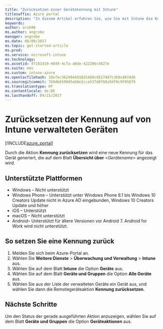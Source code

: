 ```yaml
---
title: "Zurücksetzen einer Gerätekennung mit Intune"
titlesuffix: Azure portal
description: "In diesem Artikel erfahren Sie, wie Sie mit Intune die Kennung auf den von Ihnen verwalteten Geräten zurückzusetzen."
keywords: 
author: arob98
ms.author: angrobe
manager: angrobe
ms.date: 08/09/2017
ms.topic: get-started-article
ms.prod: 
ms.service: microsoft-intune
ms.technology: 
ms.assetid: 47181d19-4049-4c7a-a8de-422206c4027e
ms.suite: ems
ms.custom: intune-azure
ms.openlocfilehash: 3defec3624944918d14b9c4527487c368c487dd6
ms.sourcegitcommit: 769db6599d5eb0e2cca537d0f60a5df9c9f05079
ms.translationtype: HT
ms.contentlocale: de-DE
ms.lasthandoff: 09/15/2017
---
```

# <a name="reset-the-passcode-on-intune-managed-devices"></a>Zurücksetzen der Kennung auf von Intune verwalteten Geräten


[!INCLUDE[azure_portal](./includes/azure_portal.md)]

Durch die Aktion **Kennung zurücksetzen** wird eine neue Kennung für das Gerät generiert, die auf dem Blatt **Übersicht über** <*Gerätename*>  angezeigt wird.

## <a name="supported-platforms"></a>Unterstützte Plattformen

- Windows – Nicht unterstützt
- Windows Phone – Unterstützt unter Windows Phone 8.1 bis Windows 10 Creators Update nicht in Azure AD eingebunden, Windows 10 Creators Update und höher
- iOS – Unterstützt
- macOS – Nicht unterstützt
- Android– Unterstützt für ältere Versionen vor Android 7. Android for Work wird nicht unterstützt.

## <a name="how-to-reset-a-passcode"></a>So setzen Sie eine Kennung zurück

1. Melden Sie sich beim Azure-Portal an.
2. Wählen Sie **Weitere Dienste** > **Überwachung und Verwaltung** > **Intune** aus.
3. Wählen Sie auf dem Blatt **Intune** die Option **Geräte** aus.
4. Wählen Sie auf dem Blatt **Geräte und Gruppen** die Option **Alle Geräte** aus.
5. Wählen Sie aus der Liste der verwalteten Geräte ein Gerät aus, und wählen Sie dann die Remotegeräteaktion **Kennung zurücksetzen**.

## <a name="next-steps"></a>Nächste Schritte

Um den Status der gerade ausgeführten Aktion anzuzeigen, wählen Sie auf dem Blatt **Geräte und Gruppen** die Option **Geräteaktionen** aus.
